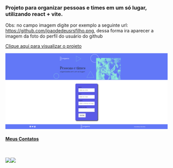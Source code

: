 ### Projeto para organizar pessoas e times em um só lugar, utilizando react + vite.
Obs: no campo imagem digite por exemplo a seguinte url: https://github.com/joaodedeusrsfilho.png, dessa forma ira aparecer a imagem da foto do perfil do usuário do github

<a href='https://projetoorgano-six.vercel.app/' target="_blank">Clique aqui para visualizar o projeto

<img src='print.png'>

#### Meus Contatos
# <a href = "mailto:joaodedeusrsfilho@gmail.com"><img src="https://img.shields.io/badge/-Gmail-%23333?style=for-the-badge&logo=gmail&logoColor=white" target="_blank"></a><a href="https://www.linkedin.com/in/joaodedeusrsfilho" target="_blank"><img src="https://img.shields.io/badge/-LinkedIn-%230077B5?style=for-the-badge&logo=linkedin&logoColor=white" target="_blank"></a>
